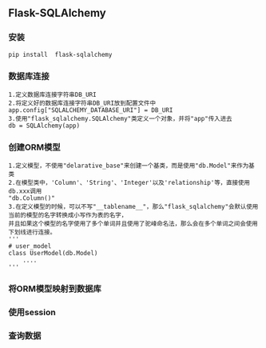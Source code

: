 ## Flask-SQLAlchemy

### 安装

```
pip install  flask-sqlalchemy
```

### 数据库连接

```
1.定义数据库连接字符串DB_URI
2.将定义好的数据库连接字符串DB_URI放到配置文件中
app.config["SQLALCHEMY_DATABASE_URI"] = DB_URI
3.使用"flask_sqlalchemy.SQLAlchemy"类定义一个对象，并将"app"传入进去
db = SQLAlchemy(app)
```

### 创建ORM模型

```
1.定义模型，不使用"delarative_base"来创建一个基类，而是使用"db.Model"来作为基类
2.在模型类中，'Column'、'String'、'Integer'以及'relationship'等，直接使用db.xxx调用
"db.Column()"
3.在定义模型的时候，可以不写"__tablename__"，那么"flask_sqlalchemy"会默认使用当前的模型的名字转换成小写作为表的名字，
并且如果这个模型的名字使用了多个单词并且使用了驼峰命名法，那么会在多个单词之间会使用下划线进行连接。
'''
# user_model
class UserModel(db.Model)
    ....
'''
```

### 将ORM模型映射到数据库

### 使用session

### 查询数据



